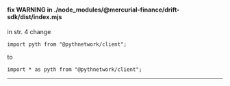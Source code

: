 #### fix WARNING in ./node_modules/@mercurial-finance/drift-sdk/dist/index.mjs
in str. 4 change 

`import pyth from "@pythnetwork/client";` 

to 

`import * as pyth from "@pythnetwork/client";`

---
